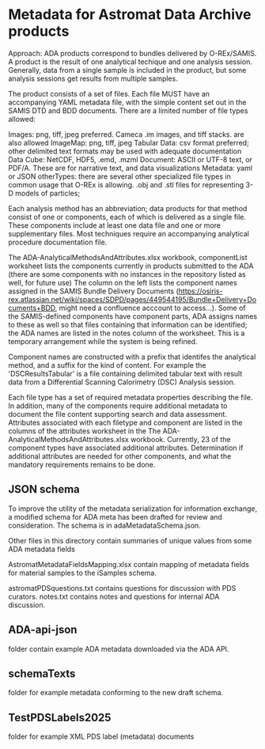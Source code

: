 # Metadata for Astromat Data Archive products


Approach: ADA products correspond to bundles delivered by O-REx/SAMIS. A product is the result of one analytical techique and one analysis session.  Generally, data from a single sample is included in the product, but some analysis sessions get results from multiple samples. 


The product consists of a set of files. Each file MUST have an accompanying YAML metadata file, with the simple content set out in the SAMIS DTD and BDD documents. There are a limited number of file types allowed:


Images: png, tiff, jpeg preferred.   Cameca .im images, and tiff stacks. are also allowed
ImageMap: png, tiff, jpeg
Tabular Data: csv format preferred; other delimited text formats may be used with adequate documentation
Data Cube: NetCDF, HDF5, .emd, .mzml 
Document: ASCII or UTF-8 text, or PDF/A.  These are for narrative text, and data visualizations
Metadata: yaml or JSON
otherTypes: there are several other specialized file types in common usage that O-REx is allowing. .obj and .stl files for representing 3-D models of particles; 


Each analysis method has an abbreviation; data products for that method consist of one or components, each of which is delivered as a single file.  These components include at least one data file and one or more supplementary files.  Most techniques require an accompanying analytical procedure documentation file. 


The ADA-AnalyticalMethodsAndAttributes.xlsx workbook, componentList worksheet lists the components currently in products submitted to the ADA (there are some components with no instances in the repository listed as well, for future use)  The column on the left lists the component names assigned in the SAMIS Bundle Delivery Documents (https://osiris-rex.atlassian.net/wiki/spaces/SDPD/pages/449544195/Bundle+Delivery+Documents+BDD, might need a confluence acccount to access...).  Some of the SAMIS-defined components have component parts, ADA assigns names to these as well so that files containing that information can be identified; the ADA names are listed in the notes column of the worksheet.  This is a temporary arrangement while the system is being refined. 


Component names are constructed with a prefix that identifes the analytical method, and a suffix for the kind of content. For example the 'DSCResultsTabular' is a file containing delimited tabular text with result data from a Differential Scanning Calorimetry (DSC) Analysis session. 


Each file type has a set of required metadata properties describing the file.  In addition, many of the components require additional metadata to document the file content supporting search and data assessment. Attributes associated with each filetype and component are listed in the columns of the attributes worksheet in the The ADA-AnalyticalMethodsAndAttributes.xlsx workbook. Currently, 23 of the component types have associated additional attributes. Determination if additional attributes are needed for other components, and what the mandatory requirements remains to be done.


## JSON schema

To improve the utility of the metadata serialization for information exchange, a modified schema for ADA meta has been drafted for review and consideration.  The schema is in adaMetadataSchema.json.


Other files in this directory contain summaries of unique values from some ADA metadata fields

AstromatMetadataFieldsMapping.xlsx contain mapping of metadata fields for material samples to the iSamples schema.

astromatPDSquestions.txt contains questions for discussion with PDS curators.
notes.txt contains notes and questions for internal ADA discussion.


## ADA-api-json 
folder contain example ADA metadata downloaded via the ADA API. 

## schemaTexts
folder for example metadata conforming to the new draft schema.


## TestPDSLabels2025
folder for example XML PDS label (metadata) documents 